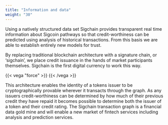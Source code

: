 ```yaml
---
title: "Information and data"
weight: "30"
---
```

Using a natively structured data set Sigchain provides transparent real time information about Sigcoin pathways so that credit-worthiness can be predicted using analysis of historical transactions. From this basis we are able to establish entirely new models for trust.

By replacing traditional blockchain architecture with a signature chain, or ‘sigchain’, we place credit issuance in the hands of market participants themselves. Sigchain is the first digital currency to work this way.

{{< vega "force" >}}
{{< /vega >}}

This architecture enables the identity of a tokens issuer to be cryptographically provable wherever it transacts through the graph. As any issuers credit-worthiness can be determined by how much of their previous credit they have repaid it becomes possible to determine both the issuer of a token and their credit rating. The Sigchain transaction graph is a financial data gold mine and will enable a new market of fintech services including analysis and prediction services.
